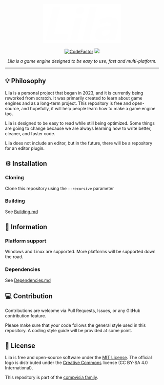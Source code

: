 <p align="center">
	<a href="https://compvisia.com/Lila/">
		<img src="img/Lila-logo.png" height=128 />
	</a>
</p>

<p align="center">
	<a href="https://www.codefactor.io/repository/github/compvisia/lila"><img src="https://www.codefactor.io/repository/github/compvisia/lila/badge?style=flat" alt="CodeFactor"/></a>
	<a title="License MIT" href="https://github.com/compvisia/Lila/blob/master/LICENSE"><img src="https://img.shields.io/github/license/compvisia/lila?style=flat&color=ffffff"/></a>
</p>

<p align="center">
<em>Lila is a game engine designed to be easy to use, fast and multi-platform.</em>
</p>

---

## 💡 Philosophy

Lila is a personal project that began in 2023, and it is currently being reworked from scratch. It was primarily created to learn about game engines and as a long-term project. This repository is free and open-source, and hopefully, it will help people learn how to make a game engine too.

Lila is designed to be easy to read while still being optimized. Some things are going to change because we are always learning how to write better, cleaner, and faster code.

Lila does not include an editor, but in the future, there will be a repository for an editor plugin.

## ⚙️ Installation

### Cloning

Clone this repository using the `--recursive` parameter

### Building

See [Building.md](https://github.com/compvisia/Lila/blob/master/docs/Building.md)

## 📌 Information

### Platform support

Windows and Linux are supported. More platforms will be supported down the road.

### Dependencies

See [Dependencies.md](https://github.com/compvisia/Lila/blob/master/docs/Dependencies.md)

## 💻 Contribution

Contributions are welcome via Pull Requests, Issues, or any GitHub contribution feature.

Please make sure that your code follows the general style used in this repository. A coding style guide will be provided at some point.

## 📜 License

Lila is free and open-source software under the [MIT License](https://github.com/compvisia/Lila/blob/master/LICENSE). The official logo is distributed under the [Creative Commons](https://creativecommons.org/licenses/by-sa/4.0/) license (CC BY-SA 4.0 International).

This repository is part of the [compvisia family](https://github.com/compvisia/family).